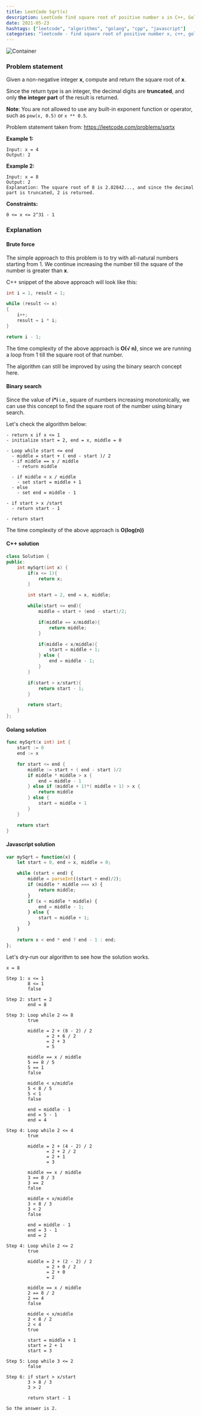 ```yaml
---
title: LeetCode Sqrt(x)
description: LeetCode find square root of positive number x in C++, Golang and Javascript
date: 2021-05-23
hashtags: ["leetcode", "algorithms", "golang", "cpp", "javascript"]
categories: "leetcode - find square root of positive number x, c++, golang, javascript"
---
```


![Container](./../square-root.png)

### Problem statement

Given a non-negative integer **x**, compute and return the square root of **x**.

Since the return type is an integer, the decimal digits are **truncated**,
and only **the integer part** of the result is returned.

**Note**: You are not allowed to use any built-in exponent function or operator, such as
`pow(x, 0.5)` or `x ** 0.5`.

Problem statement taken from: <a href='https://leetcode.com/problems/sqrtx' target='_blank'>https://leetcode.com/problems/sqrtx</a>

**Example 1:**

```
Input: x = 4
Output: 2
```

**Example 2:**

```
Input: x = 8
Output: 2
Explanation: The square root of 8 is 2.82842..., and since the decimal part is truncated, 2 is returned.
```

**Constraints:**

```
0 <= x <= 2^31 - 1
```

### Explanation

#### Brute force

The simple approach to this problem is to try with all-natural numbers starting from 1.
We continue increasing the number till the square of the number is greater than **x**.

C++ snippet of the above approach will look like this:

```cpp
int i = 1, result = 1;

while (result <= x)
{
    i++;
    result = i * i;
}

return i - 1;
```

The time complexity of the above approach is **O(√ n)**, since we are running
a loop from 1 till the square root of that number.

The algorithm can still be improved by using the binary search concept here.

#### Binary search

Since the value of **i*i** i.e., square of numbers increasing monotonically,
we can use this concept to find the square root of the number using
binary search.

Let's check the algorithm below:

```
- return x if x <= 1
- initialize start = 2, end = x, middle = 0

- Loop while start <= end
  - middle = start + ( end - start )/ 2
  - if middle == x / middle
    - return middle

  - if middle < x / middle
    - set start = middle + 1
  - else
    - set end = middle - 1

- if start > x /start
  - return start - 1

- return start
```

The time complexity of the above approach is **O(log(n))**

#### C++ solution

```cpp
class Solution {
public:
    int mySqrt(int x) {
        if(x <= 1){
            return x;
        }

        int start = 2, end = x, middle;

        while(start <= end){
            middle = start + (end - start)/2;

            if(middle == x/middle){
                return middle;
            }

            if(middle < x/middle){
                start = middle + 1;
            } else {
                end = middle - 1;
            }
        }

        if(start > x/start){
            return start - 1;
        }

        return start;
    }
};
```

#### Golang solution

```go
func mySqrt(x int) int {
    start := 0
    end := x

    for start <= end {
		middle := start + ( end - start )/2
		if middle * middle > x {
			end = middle - 1
		} else if (middle + 1)*( middle + 1) > x {
			return middle
		} else {
			start = middle + 1
		}
	}

    return start
}
```

#### Javascript solution

```javascript
var mySqrt = function(x) {
    let start = 0, end = x, middle = 0;

    while (start < end) {
        middle = parseInt((start + end)/2);
        if (middle * middle === x) {
            return middle;
        }
        if (x < middle * middle) {
            end = middle - 1;
        } else {
            start = middle + 1;
        }
    }

    return x < end * end ? end - 1 : end;
};
```

Let's dry-run our algorithm to see how the solution works.

```
x = 8

Step 1: x <= 1
        8 <= 1
        false

Step 2: start = 2
        end = 8

Step 3: Loop while 2 <= 8
        true

        middle = 2 + (8 - 2) / 2
               = 2 + 6 / 2
               = 2 + 3
               = 5

        middle == x / middle
        5 == 8 / 5
        5 == 1
        false

        middle < x/middle
        5 < 8 / 5
        5 < 1
        false

        end = middle - 1
        end = 5 - 1
        end = 4

Step 4: Loop while 2 <= 4
        true

        middle = 2 + (4 - 2) / 2
               = 2 + 2 / 2
               = 2 + 1
               = 3

        middle == x / middle
        3 == 8 / 3
        3 == 2
        false

        middle < x/middle
        3 < 8 / 3
        3 < 2
        false

        end = middle - 1
        end = 3 - 1
        end = 2

Step 4: Loop while 2 <= 2
        true

        middle = 2 + (2 - 2) / 2
               = 2 + 0 / 2
               = 2 + 0
               = 2

        middle == x / middle
        2 == 8 / 2
        2 == 4
        false

        middle < x/middle
        2 < 8 / 2
        2 < 4
        true

        start = middle + 1
        start = 2 + 1
        start = 3

Step 5: Loop while 3 <= 2
        false

Step 6: if start > x/start
        3 > 8 / 3
        3 > 2

        return start - 1

So the answer is 2.
```
